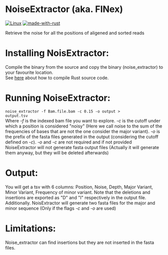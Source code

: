 # NoiseExtractor (aka. FINex)   
[![Linux](https://svgshare.com/i/Zhy.svg)](https://svgshare.com/i/Zhy.svg)   [![made-with-rust](https://img.shields.io/badge/Made%20with-Rust-1f425f.svg)](https://www.rust-lang.org/)   
      
Retrieve the noise for all the positions of aligened and sorted reads

# Installing NoisExtractor:   
Compile the binary from the source and copy the binary (noise_extractor) to your favourite location.    
See [here](https://rustc-dev-guide.rust-lang.org/building/how-to-build-and-run.html) about how to compile Rust source code.   

# Running NoiseExtractor:   
<code>noise_extractor -f Bam.file.bam -c 0.15 -o output > output.tsv</code>   
Where *-f* is the indexed bam file you want to explore. *-c* is the cutoff under which a position is considered "noisy" (Here we call noise to the sum of the frequencies of bases that are not the one consider the major variant). *-o* is the prefix of the fasta files generated in the output (considering the cutoff defined on *-c*). *-o* and *-c* are not required and if not provided NoiseExtractor will not generate fasta output files (Actually it will generate them anyway, but they will be deleted afterwards)
   
# Output:   
You will get a tsv with 6 columns: Position, Noise, Depth, Major Variant, Minor Variant, Frequency of minor variant. Note that the deletions and insertions are exported as "D" and "I" respectively in the output file.   
Additionally. NoisExtractor will generate two fasta files for the major and minor sequence (Only if the flags *-c* and *-o* are used) 

# Limitations: 
Noise_extractor can find insertions but they are not inserted in the fasta files. 
